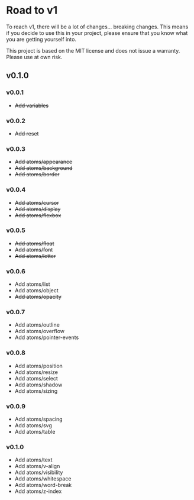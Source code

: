 # Road to v1

To reach v1, there will be a lot of changes... breaking changes. This means if you decide to use this in your project, please ensure that you know what you are getting yourself into.

This project is based on the MIT license and does not issue a warranty. Please use at own risk.

## v0.1.0

### v0.0.1

- ~~Add variables~~

### v0.0.2

- ~~Add reset~~

### v0.0.3

- ~~Add atoms/appearance~~
- ~~Add atoms/background~~
- ~~Add atoms/border~~

### v0.0.4

- ~~Add atoms/cursor~~
- ~~Add atoms/display~~
- ~~Add atoms/flexbox~~

### v0.0.5

- ~~Add atoms/float~~
- ~~Add atoms/font~~
- ~~Add atoms/letter~~

### v0.0.6

- Add atoms/list
- Add atoms/object
- ~~Add atoms/opacity~~

### v0.0.7

- Add atoms/outline
- Add atoms/overflow
- Add atoms/pointer-events

### v0.0.8

- Add atoms/position
- Add atoms/resize
- Add atoms/select
- Add atoms/shadow
- Add atoms/sizing

### v0.0.9

- Add atoms/spacing
- Add atoms/svg
- Add atoms/table

### v0.1.0

- Add atoms/text
- Add atoms/v-align
- Add atoms/visibility
- Add atoms/whitespace
- Add atoms/word-break
- Add atoms/z-index
